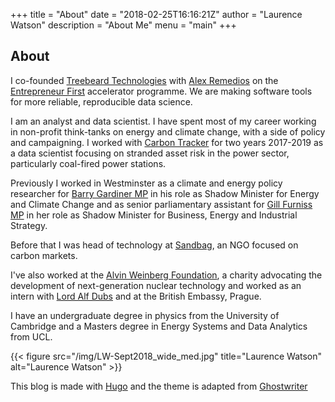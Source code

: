 +++
title = "About"
date = "2018-02-25T16:16:21Z"
author = "Laurence Watson"
description = "About Me"
menu = "main"
+++

## About

I co-founded [Treebeard Technologies](https://treebeard.io) with [Alex Remedios](https://www.linkedin.com/in/alex-remedios-39883154/) on the [Entrepreneur First](https://joinef.com) accelerator programme. We are making software tools for more reliable, reproducible data science.

I am an analyst and data scientist. I have spent most of my career working in non-profit think-tanks on energy and climate change, with a side of policy and campaigning. I worked with [Carbon Tracker](https://carbontracker.org) for two years 2017-2019 as a data scientist focusing on stranded asset risk in the power sector, particularly coal-fired power stations.

Previously I worked in Westminster as a climate and energy policy researcher for [Barry Gardiner MP](https://www.parliament.uk/biographies/commons/barry-gardiner/146) in his role as Shadow Minister for Energy and Climate Change and as senior parliamentary assistant for [Gill Furniss MP](http://www.parliament.uk/biographies/commons/gill-furniss/4571) in her role as Shadow Minister for Business, Energy and Industrial Strategy.

Before that I was head of technology at [Sandbag](https://sandbag.org.uk), an NGO focused on carbon markets.

I've also worked at the [Alvin Weinberg Foundation](https://en.wikipedia.org/wiki/The_Alvin_Weinberg_Foundation), a charity advocating the development of next-generation nuclear technology and worked as an intern with [Lord Alf Dubs](https://www.parliament.uk/biographies/lords/lord-dubs/805) and at the British Embassy, Prague.

I have an undergraduate degree in physics from the University of Cambridge and a Masters degree in Energy Systems and Data Analytics from UCL.

{{< figure src="/img/LW-Sept2018_wide_med.jpg" title="Laurence Watson" alt="Laurence Watson" >}}

This blog is made with [Hugo](https://gohugo.io) and the theme is adapted from [Ghostwriter](https://themes.gohugo.io/ghostwriter/)
